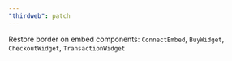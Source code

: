 ```yaml
---
"thirdweb": patch
---
```


Restore border on embed components: `ConnectEmbed`, `BuyWidget`, `CheckoutWidget`, `TransactionWidget`
